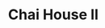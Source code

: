 ---
title: Chai House II
phone: (408) 947-1818
website: http://jsco.net/property/chai-house-i-ii/
management: John Stewart Company
tags: []
---